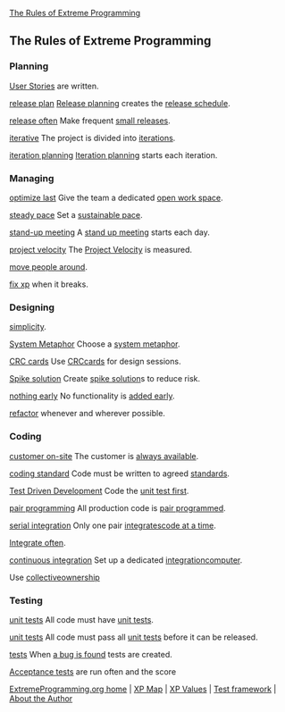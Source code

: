 [The Rules of Extreme Programming ](http://www.extremeprogramming.org/rules.html)




## The Rules of Extreme Programming 


### Planning

[User Stories](rules/userstories.html) are written.

[release plan](rules/planninggame.html)
[Release
planning](rules/planninggame.html) creates the [release
schedule](rules/commit.html).

[release often](rules/releaseoften.html)
Make frequent [small
releases](rules/releaseoften.html).

[iterative](rules/iterative.html)
The project is divided into [iterations](rules/iterative.html).

[iteration planning](rules/iterationplanning.html)
[Iteration
planning](rules/iterationplanning.html)
starts each iteration.

### Managing

[optimize last](rules/space.html)
Give the team a dedicated [open
work space](rules/space.html).

[steady pace](rules/overtime.html)
Set a [sustainable ](rules/overtime.html)[pace](rules/overtime.html).

[stand-up meeting](rules/standupmeeting.html) A [stand up
meeting](rules/standupmeeting.html) starts each day.

[project velocity](rules/velocity.html) The [Project
Velocity](rules/velocity.html) is measured.

[move people around](rules/movepeople.html).

[fix xp](rules/fixit.html) when it breaks. 

### Designing

[simplicity](rules/simple.html).

[System Metaphor](rules/metaphor.html)
Choose a [system metaphor](rules/metaphor.html).

[CRC cards](rules/crccards.html)
Use [CRCcards](rules/crccards.html) for design sessions.

[Spike solution](rules/spike.html)
Create [spike
solution](rules/spike.html)s to reduce risk.

[nothing early](rules/early.html)
No functionality is [added
early](rules/early.html).

[refactor](rules/refactor.html) whenever and wherever possible. 




### Coding

[customer on-site](rules/customer.html)
The customer is [always
available](rules/customer.html).

[coding standard](rules/standards.html)
Code must be written to agreed [standards](rules/standards.html).

[Test Driven Development](rules/testfirst.html)
Code the [unit
test first](rules/testfirst.html).

[pair programming](rules/pair.html)
All production code is [pair
programmed](rules/pair.html).

[serial integration](rules/sequential.html)
Only one pair [integratescode at a time](rules/sequential.html).


[Integrate often](rules/integrateoften.html).

[continuous integration](rules/dedicated.html)
Set up a dedicated [integrationcomputer](rules/dedicated.html).

Use
[collectiveownership](rules/collective.html)

### Testing

[unit tests](rules/unittests.html)
All code must have [unit tests](rules/unittests.html).

[unit tests](rules/unittests.html)
All code must pass all [unit tests](rules/unittests.html) before it can  be released.

[tests](rules/bugs.html)
When [a bug is found](rules/bugs.html) tests are created.


[Acceptance tests](rules/functionaltests.html) are run often and the score


[ExtremeProgramming.org home](http://www.extremeprogramming.org) 
| [XP Map](map/project.html)
| [XP Values](values.html)
| [Test framework](rules/unittestframework.html)
| [About the Author](donwells.html)
